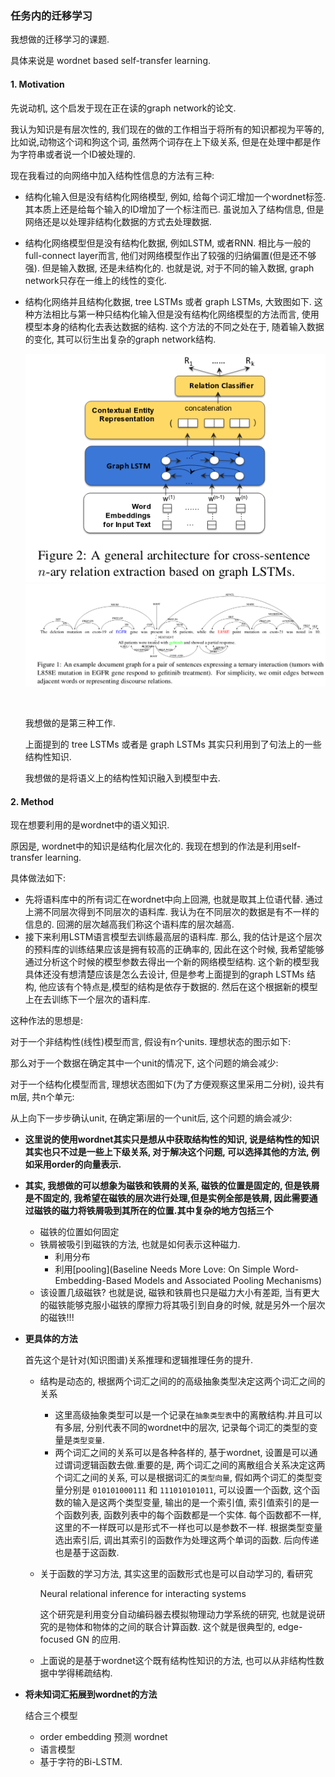 ### 任务内的迁移学习

我想做的迁移学习的课题.

具体来说是 wordnet based self-transfer learning.

#### 1. Motivation

先说动机, 这个启发于现在正在读的graph network的论文. 

我认为知识是有层次性的, 我们现在的做的工作相当于将所有的知识都视为平等的, 比如说,动物这个词和狗这个词, 虽然两个词存在上下级关系, 但是在处理中都是作为字符串或者说一个ID被处理的. 

现在我看过的向网络中加入结构性信息的方法有三种:

- 结构化输入但是没有结构化网络模型, 例如, 给每个词汇增加一个wordnet标签. 其本质上还是给每个输入的ID增加了一个标注而已. 虽说加入了结构信息, 但是网络还是以处理非结构化数据的方式去处理数据. 

- 结构化网络模型但是没有结构化数据, 例如LSTM, 或者RNN. 相比与一般的full-connect layer而言, 他们对网络模型作出了较强的归纳偏置(但是还不够强). 但是输入数据, 还是未结构化的. 也就是说, 对于不同的输入数据, graph network只存在一维上的线性的变化. 

- 结构化网络并且结构化数据, tree LSTMs 或者 graph LSTMs, 大致图如下. 这种方法相比与第一种只结构化输入但是没有结构化网络模型的方法而言, 使用模型本身的结构化去表达数据的结构.  这个方法的不同之处在于, 随着输入数据的变化, 其可以衍生出复杂的graph network结构. 

  ![](./pictures/1.png)![](./pictures/2.png)

  ​

  我想做的是第三种工作.

  上面提到的 tree LSTMs 或者是 graph LSTMs 其实只利用到了句法上的一些结构性知识.  

  我想做的是将语义上的结构性知识融入到模型中去.




#### 2. Method

现在想要利用的是wordnet中的语义知识.

原因是, wordnet中的知识是结构化层次化的. 我现在想到的作法是利用self-transfer learning.

具体做法如下:

- 先将语料库中的所有词汇在wordnet中向上回溯, 也就是取其上位语代替. 通过上溯不同层次得到不同层次的语料库. 我认为在不同层次的数据是有不一样的信息的. 回溯的层次越高我们称这个语料库的层次越高.
- 接下来利用LSTM语言模型去训练最高层的语料库. 那么, 我的估计是这个层次的预料库的训练结果应该是拥有较高的正确率的, 因此在这个时候, 我希望能够通过分析这个时候的模型参数去得出一个新的网络模型结构. 这个新的模型我具体还没有想清楚应该是怎么去设计, 但是参考上面提到的graph LSTMs 结构, 他应该有个特点是,模型的结构是依存于数据的. 然后在这个根据新的模型上在去训练下一个层次的语料库.

这种作法的思想是:

对于一个非结构性(线性)模型而言, 假设有n个units. 理想状态的图示如下:

那么对于一个数据在确定其中一个unit的情况下, 这个问题的熵会减少:



对于一个结构化模型而言, 理想状态图如下(为了方便观察这里采用二分树), 设共有m层, 共n个单元:

从上向下一步步确认unit, 在确定第i层的一个unit后, 这个问题的熵会减少:





- **这里说的使用wordnet其实只是想从中获取结构性的知识, 说是结构性的知识其实也只不过是一些上下级关系, 对于解决这个问题, 可以选择其他的方法, 例如采用order的向量表示.**
- **其实, 我想做的可以想象为磁铁和铁屑的关系, 磁铁的位置是固定的, 但是铁屑是不固定的,  我希望在磁铁的层次进行处理,但是实例全部是铁屑, 因此需要通过磁铁的磁力将铁屑吸到其所在的位置.其中复杂的地方包括三个**
  - 磁铁的位置如何固定
  - 铁屑被吸引到磁铁的方法, 也就是如何表示这种磁力.
    - 利用分布
    - 利用[pooling](Baseline Needs More Love: On Simple Word-Embedding-Based Models
      and Associated Pooling Mechanisms)
  - 该设置几级磁铁? 也就是说, 磁铁和铁屑也只是磁力大小有差距, 当有更大的磁铁能够克服小磁铁的摩擦力将其吸引到自身的时候, 就是另外一个层次的磁铁!!!



- **更具体的方法**

  首先这个是针对(知识图谱)关系推理和逻辑推理任务的提升.

  * 结构是动态的, 根据两个词汇之间的的高级抽象类型决定这两个词汇之间的关系

    * 这里高级抽象类型可以是一个记录在`抽象类型表`中的离散结构.并且可以有多层, 分别代表不同的wordnet中的层次, 记录每个词汇的类型的变量是`类型变量`.
    * 两个词汇之间的关系可以是各种各样的, 基于wordnet, 设置是可以通过谓词逻辑函数去做.重要的是, 两个词汇之间的离散组合关系决定这两个词汇之间的关系, 可以是根据词汇的`类型向量`, 假如两个词汇的类型变量分别是 `010101000111` 和 `111010101011`, 可以设置一个函数, 这个函数的输入是这两个类型变量, 输出的是一个索引值, 索引值索引的是一个函数列表, 函数列表中的每个函数都是一个实体. 每个函数都不一样, 这里的不一样既可以是形式不一样也可以是参数不一样. 根据类型变量选出索引后, 调出其索引的函数作为处理这两个单词的函数. 后向传递也是基于这函数. 

  * 关于函数的学习方法, 其实这里的函数形式也是可以自动学习的, 看研究

     Neural relational inference for interacting systems

    这个研究是利用变分自动编码器去模拟物理动力学系统的研究, 也就是说研究的是物体和物体的之间的联合计算函数. 这个就是很典型的, edge-focused GN 的应用.

  * 上面说的是基于wordnet这个既有结构性知识的方法, 也可以从非结构性数据中学得稀疏结构. 

- **将未知词汇拓展到wordnet的方法**

  结合三个模型

  - order embedding 预测 wordnet
  - 语言模型
  - 基于字符的Bi-LSTM.